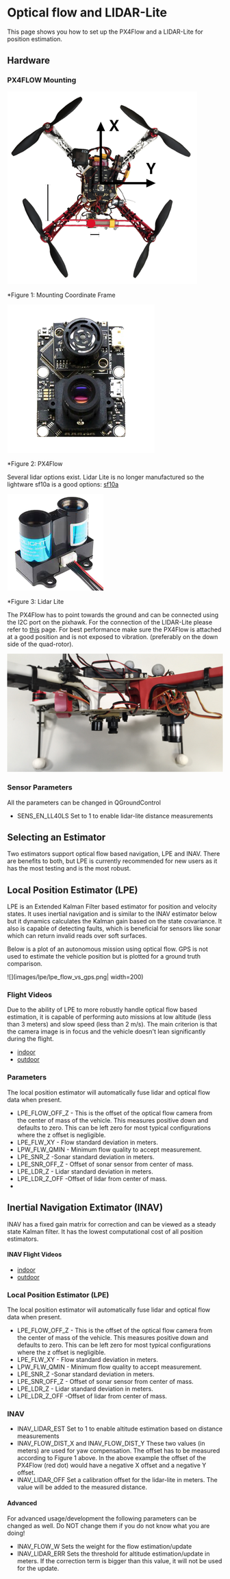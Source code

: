 # Optical flow and LIDAR-Lite

This page shows you how to set up the PX4Flow and a LIDAR-Lite for position estimation.

## Hardware

### PX4FLOW Mounting

![](images/hardware/px4flow_offset.png)

*Figure 1: Mounting Coordinate Frame

![](images/hardware/px4flow.png)

*Figure 2: PX4Flow


Several lidar options exist. Lidar Lite is no longer manufactured so the lightware sf10a is a good options: [sf10a](http://www.lightware.co.za/shop/en/drone-altimeters/33-sf10a.html)

![](images/hardware/lidarlite.png)

*Figure 3: Lidar Lite


The PX4Flow has to point towards the ground and can be connected using the I2C port on the pixhawk.
For the connection of the LIDAR-Lite please refer to [this](https://pixhawk.org/peripherals/rangefinder?s[]=lidar) page.
For best performance make sure the PX4Flow is attached at a good position and is not exposed to vibration. (preferably on the down side of the quad-rotor).

![](images/hardware/flow_lidar_attached.jpg)

### Sensor Parameters
All the parameters can be changed in QGroundControl
* SENS_EN_LL40LS
	Set to 1 to enable lidar-lite distance measurements


## Selecting an Estimator

Two estimators support optical flow based navigation, LPE and INAV. There are benefits to both, but LPE is currently recommended for new users as it has the most testing and is the most robust.

## Local Position Estimator (LPE)

LPE is an Extended Kalman Filter based estimator for position and velocity states. It uses inertial navigation and is similar to the INAV estimator below but it dynamics calculates the Kalman gain based on the state covariance. It also is capable of detecting faults, which is beneficial for sensors like sonar which can return invalid reads over soft surfaces.

Below is a plot of an autonomous mission using optical flow. GPS is not used to estimate the vehicle position but is plotted for a ground truth comparison.

![](images/lpe/lpe_flow_vs_gps.png| width=200)

### Flight Videos

Due to the ability of LPE to more robustly handle optical flow based estimation, it is capable of performing auto missions at low altitude (less than 3 meters) and slow speed (less than 2 m/s). The main criterion is that the camera image is in focus and the vehicle doesn't lean significantly during the flight.

* [indoor](https://www.youtube.com/watch?v=CccoyyX-xtE) 
* [outdoor](https://www.youtube.com/watch?v=Ttfq0-2K434)

### Parameters

The local position estimator will automatically fuse lidar and optical flow data when present.

* LPE_FLOW_OFF_Z - This is the offset of the optical flow camera from the center of mass of the vehicle. This measures positive down and defaults to zero. This can be left zero for most typical configurations where the z offset is negligible.
* LPE_FLW_XY - Flow standard deviation in meters.
* LPW_FLW_QMIN - Minimum flow quality to accept measurement.
* LPE_SNR_Z -Sonar standard deviation in meters.
* LPE_SNR_OFF_Z - Offset of sonar sensor from center of mass.
* LPE_LDR_Z - Lidar standard deviation in meters.
* LPE_LDR_Z_OFF -Offset of lidar from center of mass.
* 
## Inertial Navigation Extimator (INAV)

INAV has a fixed gain matrix for correction and can be viewed as a steady state Kalman filter. It has the lowest computational cost of all position estimators.

#### INAV Flight Videos
* [indoor](https://www.youtube.com/watch?v=MtmWYCEEmS8) 
* [outdoor](https://www.youtube.com/watch?v=4MEEeTQiWrQ)

### Local Position Estimator (LPE)

The local position estimator will automatically fuse lidar and optical flow data when present.

* LPE_FLOW_OFF_Z - This is the offset of the optical flow camera from the center of mass of the vehicle. This measures positive down and defaults to zero. This can be left zero for most typical configurations where the z offset is negligible.
* LPE_FLW_XY - Flow standard deviation in meters.
* LPW_FLW_QMIN - Minimum flow quality to accept measurement.
* LPE_SNR_Z -Sonar standard deviation in meters.
* LPE_SNR_OFF_Z - Offset of sonar sensor from center of mass.
* LPE_LDR_Z - Lidar standard deviation in meters.
* LPE_LDR_Z_OFF -Offset of lidar from center of mass.


### INAV
* INAV_LIDAR_EST
	Set to 1 to enable altitude estimation based on distance measurements
* INAV_FLOW_DIST_X and INAV_FLOW_DIST_Y
	These two values (in meters) are used for yaw compensation.
	The offset has to be measured according to Figure 1 above.
	In the above example the offset of the PX4Flow (red dot) would have a negative X offset and a negative Y offset.
* INAV_LIDAR_OFF
	Set a calibration offset for the lidar-lite in meters. The value will be added to the measured distance.


#### Advanced

For advanced usage/development the following parameters can be changed as well. Do NOT change them if you do not know what you are doing!

* INAV_FLOW_W
	Sets the weight for the flow estimation/update
* INAV_LIDAR_ERR
	Sets the threshold for altitude estimation/update in meters. If the correction term is bigger than this value, it will not be used for the update.
